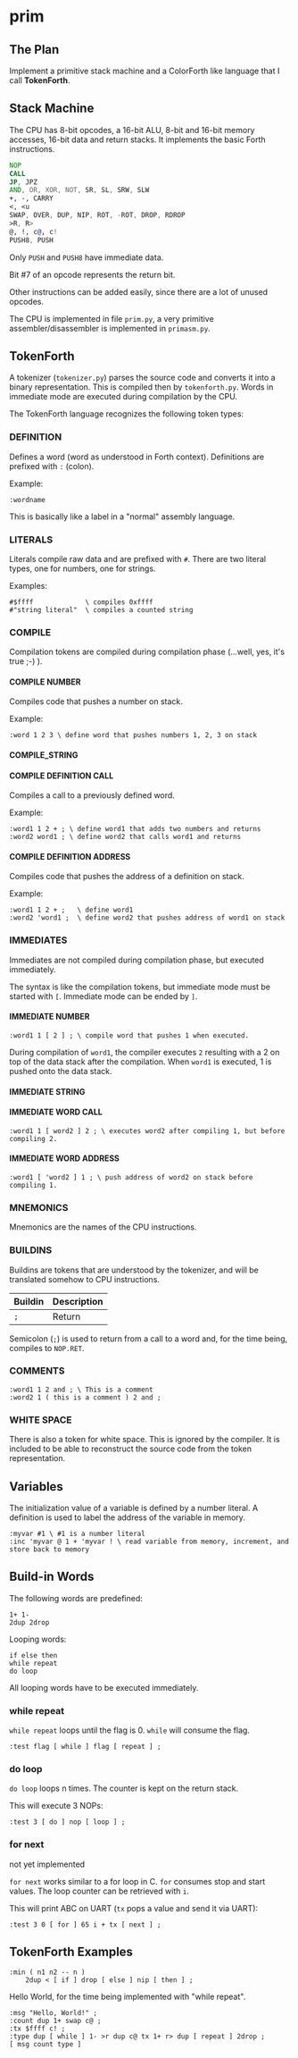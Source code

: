 # prim

## The Plan

Implement a primitive stack machine and a ColorForth like language that I call __TokenForth__.

## Stack Machine

The CPU has 8-bit opcodes, a 16-bit ALU, 8-bit and 16-bit memory accesses, 16-bit data and return stacks. It implements the basic Forth instructions.

```asm
NOP
CALL
JP, JPZ
AND, OR, XOR, NOT, SR, SL, SRW, SLW
+, -, CARRY
<, <u
SWAP, OVER, DUP, NIP, ROT, -ROT, DROP, RDROP
>R, R>
@, !, c@, c!
PUSH8, PUSH
```

Only `PUSH` and `PUSH8` have immediate data.

Bit #7 of an opcode represents the return bit.

Other instructions can be added easily, since there are a lot of unused opcodes.

The CPU is implemented in file `prim.py`, a very primitive assembler/disassembler
is implemented in `primasm.py`.

## TokenForth

A tokenizer (`tokenizer.py`) parses the source code and converts it into a binary representation. This is compiled then by `tokenforth.py`. Words in immediate mode are executed during compilation by the CPU.

The TokenForth language recognizes the following token types:

### DEFINITION
Defines a word (word as understood in Forth context). Definitions are prefixed with `:` (colon).

Example:
```
:wordname
```
This is basically like a label in a "normal" assembly language.

### LITERALS
Literals compile raw data and are prefixed with `#`. There are two literal types, one for numbers, one for strings.

Examples:
```
#$ffff             \ compiles 0xffff
#"string literal"  \ compiles a counted string
```

### COMPILE
Compilation tokens are compiled during compilation phase (...well, yes, it's true ;-) ).

#### COMPILE NUMBER
Compiles code that pushes a number on stack.

Example:
```
:word 1 2 3 \ define word that pushes numbers 1, 2, 3 on stack
```

#### COMPILE_STRING


#### COMPILE DEFINITION CALL
Compiles a call to a previously defined word.

Example:
```
:word1 1 2 + ; \ define word1 that adds two numbers and returns
:word2 word1 ; \ define word2 that calls word1 and returns
```

#### COMPILE DEFINITION ADDRESS
Compiles code that pushes the address of a definition on stack.

Example:
```
:word1 1 2 + ;   \ define word1
:word2 'word1 ;  \ define word2 that pushes address of word1 on stack
```

### IMMEDIATES
Immediates are not compiled during compilation phase, but executed immediately.

The syntax is like the compilation tokens, but immediate mode must be started with `[`. Immediate mode can be ended by `]`.

#### IMMEDIATE NUMBER
```
:word1 1 [ 2 ] ; \ compile word that pushes 1 when executed.
```
During compilation of `word1`, the compiler executes `2` resulting with a 2 on top of the data stack after the compilation. When `word1` is executed, 1 is pushed onto the data stack.

#### IMMEDIATE STRING

#### IMMEDIATE WORD CALL
```
:word1 1 [ word2 ] 2 ; \ executes word2 after compiling 1, but before compiling 2.
```
#### IMMEDIATE WORD ADDRESS
```
:word1 [ 'word2 ] 1 ; \ push address of word2 on stack before compiling 1.
```

### MNEMONICS
Mnemonics are the names of the CPU instructions.

### BUILDINS
Buildins are tokens that are understood by the tokenizer, and will be translated somehow to CPU instructions.

|Buildin|Description|
|-------|-----------|
|`;`    |Return|

Semicolon (`;`) is used to return from a call to a word and, for the time being, compiles to `NOP.RET`.

### COMMENTS
```
:word1 1 2 and ; \ This is a comment
:word2 1 ( this is a comment ) 2 and ;
```


### WHITE SPACE
There is also a token for white space. This is ignored by the compiler. It is included to be able to reconstruct the source code from the token representation.

## Variables
The initialization value of a variable is defined by a number literal.
A definition is used to label the address of the variable in memory.
```
:myvar #1 \ #1 is a number literal
:inc 'myvar @ 1 + 'myvar ! \ read variable from memory, increment, and store back to memory
```

## Build-in Words
The following words are predefined:

```forth
1+ 1-
2dup 2drop
```

Looping words:
```
if else then
while repeat
do loop
```

All looping words have to be executed immediately.

### while repeat
`while repeat` loops until the flag is 0. `while` will consume the flag.

```
:test flag [ while ] flag [ repeat ] ;
```

### do loop
`do loop` loops n times. The counter is kept on the return stack.

This will execute 3 NOPs:
```
:test 3 [ do ] nop [ loop ] ;
```


### for next
not yet implemented

`for next` works similar to a for loop in C. `for` consumes stop and start values. The loop counter can be retrieved with `i`.

This will print ABC on UART (`tx` pops a value and send it via UART):
```
:test 3 0 [ for ] 65 i + tx [ next ] ;
```

## TokenForth Examples

```forth
:min ( n1 n2 -- n )
    2dup < [ if ] drop [ else ] nip [ then ] ;
```

Hello World, for the time being implemented with "while repeat".
```forth
:msg "Hello, World!" ;
:count dup 1+ swap c@ ;
:tx $ffff c! ;
:type dup [ while ] 1- >r dup c@ tx 1+ r> dup [ repeat ] 2drop ;
[ msg count type ]
```
